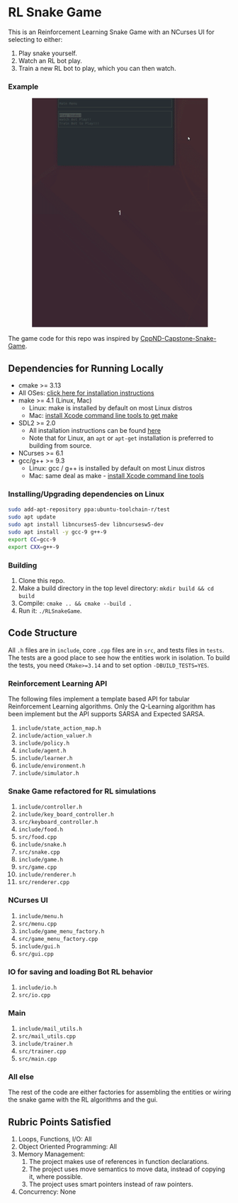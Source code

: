 # RL Snake Game

This is an Reinforcement Learning Snake Game with an NCurses UI for selecting to either:

1. Play snake yourself.
1. Watch an RL bot play.
1. Train a new RL bot to play, which you can then watch.

### Example

<p align="center">
<img src="snake_game.gif"/>
</p>

The game code for this repo was inspired
by [CppND-Capstone-Snake-Game](https://github.com/udacity/CppND-Capstone-Snake-Game).

## Dependencies for Running Locally

* cmake >= 3.13
* All OSes: [click here for installation instructions](https://cmake.org/install/)
* make >= 4.1 (Linux, Mac)
    * Linux: make is installed by default on most Linux distros
    * Mac: [install Xcode command line tools to get make](https://developer.apple.com/xcode/features/)
* SDL2 >= 2.0
    * All installation instructions can be found [here](https://wiki.libsdl.org/Installation)
    * Note that for Linux, an `apt` or `apt-get` installation is preferred to building from source.
* NCurses >= 6.1
* gcc/g++ >= 9.3
    * Linux: gcc / g++ is installed by default on most Linux distros
    * Mac: same deal as make - [install Xcode command line tools](https://developer.apple.com/xcode/features/)

### Installing/Upgrading dependencies on Linux

```bash
sudo add-apt-repository ppa:ubuntu-toolchain-r/test
sudo apt update
sudo apt install libncurses5-dev libncursesw5-dev
sudo apt install -y gcc-9 g++-9
export CC=gcc-9
export CXX=g++-9
```

### Building

1. Clone this repo.
2. Make a build directory in the top level directory: `mkdir build && cd build`
3. Compile: `cmake .. && cmake --build .`
4. Run it: `./RLSnakeGame`.

## Code Structure

All `.h` files are in `include`, core `.cpp` files are in `src`, and tests files in `tests`. The tests are a good place
to see how the entities work in isolation. To build the tests, you need `CMake>=3.14` and to set 
option `-DBUILD_TESTS=YES`.

### Reinforcement Learning API

The following files implement a template based API for tabular Reinforcement Learning algorithms. Only the 
Q-Learning algorithm has been implement but the API supports SARSA and Expected SARSA.
1. `include/state_action_map.h`
1. `include/action_valuer.h`
1. `include/policy.h`
1. `include/agent.h`
1. `include/learner.h`
1. `include/environment.h`
1. `include/simulator.h`

### Snake Game refactored for RL simulations
1. `include/controller.h`
1. `include/key_board_controller.h`
1. `src/keyboard_controller.h`
1. `include/food.h`
1. `src/food.cpp`
1. `include/snake.h`
1. `src/snake.cpp`
1. `include/game.h`
1. `src/game.cpp`
1. `include/renderer.h`
1. `src/renderer.cpp`

### NCurses UI
1. `include/menu.h`
1. `src/menu.cpp`
1. `include/game_menu_factory.h`
1. `src/game_menu_factory.cpp`
1. `include/gui.h`
1. `src/gui.cpp`

### IO for saving and loading Bot RL behavior
1. `include/io.h`
1. `src/io.cpp`

### Main
1. `include/mail_utils.h`
1. `src/mail_utils.cpp`
1. `include/trainer.h`
1. `src/trainer.cpp`
1. `src/main.cpp`

### All else
The rest of the code are either factories for assembling the entities or wiring the snake game with the RL 
algorithms and the gui.

## Rubric Points Satisfied
1. Loops, Functions, I/O: All
1. Object Oriented Programming: All
1. Memory Management: 
    1. The project makes use of references in function declarations.
    1. The project uses move semantics to move data, instead of copying it, where possible.
    1. The project uses smart pointers instead of raw pointers.
1. Concurrency: None
       